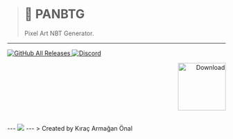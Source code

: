 > # 🎉 PANBTG
> Pixel Art NBT Generator.
---
<p align="left"> 
<a href="https://github.com/TheArmagan/EasyImage/panbtg-releases">
<img alt="GitHub All Releases" src="https://img.shields.io/github/downloads/TheArmagan/panbtg-releases/total?logo=github&style=for-the-badge">
</a>
<a href="https://discord.gg/fCqAh4kh77">
  <img alt="Discord" src="https://img.shields.io/discord/775348842894983171?color=%237289DA&label=JOIN%20TO%20DISCORD&logo=discord&logoColor=%23ffffff&style=for-the-badge">
</a>
</p>
<p align="right">
<a href="https://github.com/TheArmagan/panbtg-releases/releases/latest">
<img alt="Download" width="110" src="https://da-box.herokuapp.com/&1603291592580-7ju_mdbFatB5FzcJ-dlbtn.png">
</a>
</p>
<br>
---
<img src="https://cdn.discordapp.com/attachments/775348843696357388/775689219418619924/unknown.png">
---
> Created by Kıraç Armağan Önal

